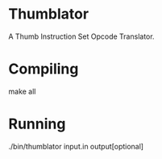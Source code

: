 # Thumblator
A Thumb Instruction Set Opcode Translator.

# Compiling
make all

# Running
./bin/thumblator input.in output[optional]
